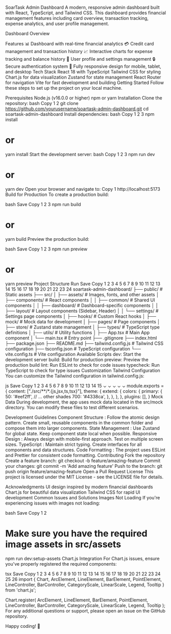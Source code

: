 SoarTask Admin Dashboard
A modern, responsive admin dashboard built with React, TypeScript, and Tailwind CSS. This dashboard provides financial management features including card overview, transaction tracking, expense analytics, and user profile management.

Dashboard Overview

Features
📊 Dashboard with real-time financial analytics
💳 Credit card management and transaction history
📈 Interactive charts for expense tracking and balance history
👤 User profile and settings management
🔒 Secure authentication system
📱 Fully responsive design for mobile, tablet, and desktop
Tech Stack
React 18 with TypeScript
Tailwind CSS for styling
Chart.js for data visualization
Zustand for state management
React Router for navigation
Vite for fast development and building
Getting Started
Follow these steps to set up the project on your local machine.

Prerequisites
Node.js (v16.0.0 or higher)
npm or yarn
Installation
Clone the repository:
bash
Copy
1
2
git clone https://github.com/yourusername/soartask-admin-dashboard.git
cd soartask-admin-dashboard
Install dependencies:
bash
Copy
1
2
3
npm install

# or

yarn install
Start the development server:
bash
Copy
1
2
3
npm run dev

# or

yarn dev
Open your browser and navigate to:
Copy
1
http://localhost:5173
Build for Production
To create a production build:

bash
Save
Copy
1
2
3
npm run build

# or

yarn build
Preview the production build:

bash
Save
Copy
1
2
3
npm run preview

# or

yarn preview
Project Structure
Run
Save
Copy
1
2
3
4
5
6
7
8
9
10
11
12
13
14
15
16
17
18
19
20
21
22
23
24
soartask-admin-dashboard/
├── public/ # Static assets
├── src/
│ ├── assets/ # Images, fonts, and other assets
│ ├── components/ # React components
│ │ ├── common/ # Shared UI components
│ │ ├── dashboard/ # Dashboard-specific components
│ │ ├── layout/ # Layout components (Sidebar, Header)
│ │ └── settings/ # Settings page components
│ ├── hooks/ # Custom React hooks
│ ├── mock/ # Mock data for development
│ ├── pages/ # Page components
│ ├── store/ # Zustand state management
│ ├── types/ # TypeScript type definitions
│ ├── utils/ # Utility functions
│ ├── App.tsx # Main App component
│ └── main.tsx # Entry point
├── .gitignore
├── index.html
├── package.json
├── README.md
├── tailwind.config.js # Tailwind CSS configuration
├── tsconfig.json # TypeScript configuration
└── vite.config.ts # Vite configuration
Available Scripts
dev: Start the development server
build: Build for production
preview: Preview the production build
lint: Run ESLint to check for code issues
typecheck: Run TypeScript to check for type issues
Customization
Tailwind Configuration
You can customize the Tailwind configuration in tailwind.config.js:

js
Save
Copy
1
2
3
4
5
6
7
8
9
10
11
12
13
14
15
⌄
⌄
⌄
⌄
⌄
module.exports = {
content: ["./src/**/*.{js,jsx,ts,tsx}"],
theme: {
extend: {
colors: {
primary: {
50: '#eef2ff',
// ... other shades
700: '#4338ca',
},
},
},
},
plugins: [],
}
Mock Data
During development, the app uses mock data located in the src/mock directory. You can modify these files to test different scenarios.

Development Guidelines
Component Structure : Follow the atomic design pattern. Create small, reusable components in the common folder and compose them into larger components.
State Management : Use Zustand for global state. Keep component state local when possible.
Responsive Design : Always design with mobile-first approach. Test on multiple screen sizes.
TypeScript : Maintain strict typing. Create interfaces for all components and data structures.
Code Formatting : The project uses ESLint and Prettier for consistent code formatting.
Contributing
Fork the repository
Create a feature branch: git checkout -b feature/amazing-feature
Commit your changes: git commit -m 'Add amazing feature'
Push to the branch: git push origin feature/amazing-feature
Open a Pull Request
License
This project is licensed under the MIT License - see the LICENSE file for details.

Acknowledgments
UI design inspired by modern financial dashboards
Chart.js for beautiful data visualization
Tailwind CSS for rapid UI development
Common Issues and Solutions
Images Not Loading
If you're experiencing issues with images not loading:

bash
Save
Copy
1
2

# Make sure you have the required image assets in src/assets

npm run dev:setup-assets
Chart.js Integration
For Chart.js issues, ensure you've properly registered the required components:

tsx
Save
Copy
1
2
3
4
5
6
7
8
9
10
11
12
13
14
15
16
17
18
19
20
21
22
23
24
25
26
import {
Chart,
ArcElement,
LineElement,
BarElement,
PointElement,
LineController,
BarController,
CategoryScale,
LinearScale,
Legend,
Tooltip
} from 'chart.js';

Chart.register(
ArcElement,
LineElement,
BarElement,
PointElement,
LineController,
BarController,
CategoryScale,
LinearScale,
Legend,
Tooltip
);
For any additional questions or support, please open an issue on the GitHub repository.

Happy coding! 🚀

